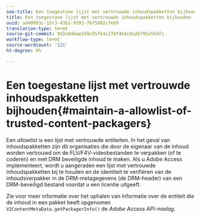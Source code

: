 ```yaml
---
seo-title: Een toegestane lijst met vertrouwde inhoudspakketten bijhouden
title: Een toegestane lijst met vertrouwde inhoudspakketten bijhouden
uuid: ad40993c-15c3-43b2-9593-7b75802cfe69
translation-type: tm+mt
source-git-commit: 9d2e046ae259c05fb4c278f464c9a26795e554fc
workflow-type: tm+mt
source-wordcount: '121'
ht-degree: 0%

---
```



# Een toegestane lijst met vertrouwde inhoudspakketten bijhouden{#maintain-a-allowlist-of-trusted-content-packagers}

Een *allowlist* is een lijst met vertrouwde entiteiten. In het geval van inhoudspakketten zijn dit organisaties die door de eigenaar van de inhoud worden vertrouwd om de FLV/F4V-videobestanden te verpakken (of te coderen) en met DRM beveiligde inhoud te maken. Als u Adobe Access implementeert, wordt u aangeraden een lijst met vertrouwde inhoudspakketten bij te houden en de identiteit te verifiëren van de inhoudsverpakker in de DRM-metagegevens (de DRM-header) van een DRM-beveiligd bestand voordat u een licentie uitgeeft.

Zie voor meer informatie over het ophalen van informatie over de entiteit die de inhoud in een pakket heeft opgenomen `V2ContentMetaData.getPackagerInfo()` de *Adobe Access API-naslag*.
